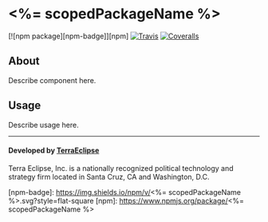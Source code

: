 <%= scopedPackageName %>
==========================

[![npm package][npm-badge]][npm]
[![Travis][build-badge]][build]
[![Coveralls][coveralls-badge]][coveralls]

About
-----

Describe component here.

Usage
-----

Describe usage here.

- - -

#### Developed by [TerraEclipse](https://github.com/TerraEclipse)

Terra Eclipse, Inc. is a nationally recognized political technology and
strategy firm located in Santa Cruz, CA and Washington, D.C.

[npm-badge]: https://img.shields.io/npm/v/<%= scopedPackageName %>.svg?style=flat-square
[npm]: https://www.npmjs.org/package/<%= scopedPackageName %>

[build-badge]: https://img.shields.io/travis/TerraEclipse/react-stack/master.svg?style=flat-square
[build]: https://travis-ci.org/TerraEclipse/react-stack
[coveralls-badge]: https://img.shields.io/coveralls/TerraEclipse/react-stack/master.svg?style=flat-square
[coveralls]: https://coveralls.io/github/TerraEclipse/react-stack
